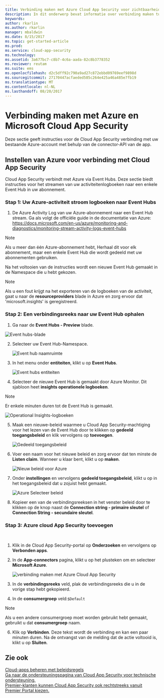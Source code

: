 ```yaml
---
title: Verbinding maken met Azure Cloud App Security voor zichtbaarheid en controle over gebruik | Microsoft Docs
description: In dit onderwerp bevat informatie over verbinding maken tussen Azure en Cloud App Security met de API-connector.
keywords: 
author: rkarlin
ms.author: rkarlin
manager: mbaldwin
ms.date: 8/15/2017
ms.topic: get-started-article
ms.prod: 
ms.service: cloud-app-security
ms.technology: 
ms.assetid: 3a677bc7-c8b7-4c6a-aada-82c8b3778352
ms.reviewer: reutam
ms.suite: ems
ms.openlocfilehash: d2c5dff92c790a9ad27c872ebbd09769eef9898d
ms.sourcegitcommit: 27170447acfaeded585c264e425a46a485e7fb19
ms.translationtype: MT
ms.contentlocale: nl-NL
ms.lasthandoff: 08/20/2017
---
```

# <a name="connect-azure-to-microsoft-cloud-app-security"></a>Verbinding maken met Azure en Microsoft Cloud App Security

Deze sectie geeft instructies voor de Cloud App Security verbinding met uw bestaande Azure-account met behulp van de connector-API van de app.  
  
## <a name="setting-up-azure-for-connection-to-cloud-app-security"></a>Instellen van Azure voor verbinding met Cloud App Security

Cloud App Security verbindt met Azure via Event Hubs. Deze sectie biedt instructies voor het streamen van uw activiteitenlogboeken naar een enkele Event Hub in uw abonnement. 

### <a name="step-1-stream-your-azure-activity-logs-to-event-hubs"></a>Stap 1: Uw Azure-activiteit stroom logboeken naar Event Hubs

1.  De Azure Activity Log van uw Azure-abonnement naar een Event Hub stream. Ga als volgt de officiële guide in de documentatie van Azure: https://docs.microsoft.com/en-us/azure/monitoring-and-diagnostics/monitoring-stream-activity-logs-event-hubs

 > [!NOTE]
 > Als u meer dan één Azure-abonnement hebt, Herhaal dit voor elk abonnement, maar een enkele Event Hub die wordt gedeeld met uw abonnementen gebruiken.

 Na het voltooien van de instructies wordt een nieuwe Event Hub gemaakt in de Namespace die u hebt gekozen.
 
 > [!NOTE]
 > Als u een fout krijgt na het exporteren van de logboeken van de activiteit, gaat u naar de **resourceproviders** blade in Azure en zorg ervoor dat 'microsoft.insights' is geregistreerd.

### <a name="step-2-get-a-connection-string-to-your-event-hub"></a>Stap 2: Een verbindingsreeks naar uw Event Hub ophalen

1.  Ga naar de **Event Hubs - Preview** blade.
  
   ![Event hubs-blade](media/azure-event-hubs.png "Azure event hubs")

2.  Selecteer uw Event Hub-Namespace.
  
    ![Event hub naamruimte](media/azure-namespace.png "Azure naamruimte")

3.  In het menu onder **entiteiten**, klikt u op **Event Hubs**. 
  
    ![Event hubs entiteiten](media/azure-event-hubs-entities.png "Azure event hub-entiteiten")

4.  Selecteer de nieuwe Event Hub is gemaakt door Azure Monitor. Dit sjabloon heet **insights operationele logboeken**.
  > [!NOTE]
  > Er enkele minuten duren tot de Event Hub is gemaakt.

   ![Operational Insights-logboeken](media/azure-insight-operational-logs.png "Azure inzicht operationele Logboeken")
  
  
5. Maak een nieuwe-beleid waarmee u Cloud App Security-machtiging voor het lezen van de Event Hub door te klikken op **gedeeld toegangsbeleid** en klik vervolgens op **toevoegen**.
  
    ![Gedeeld toegangsbeleid](media/azure-shared-access-policies.png "Azure gedeeld toegangsbeleid")

6.  Voer een naam voor het nieuwe beleid en zorg ervoor dat ten minste de **Listen claim**. Wanneer u klaar bent, klikt u op **maken**.
  
    ![Nieuw beleid voor Azure](media/azure-new-policy.png "Azure nieuw beleid maken")

7.  Onder **instellingen** en vervolgens **gedeeld toegangsbeleid**, klikt u op in het toegangsbeleid dat u zojuist hebt gemaakt.   
  
    ![Azure Selecteer beleid](media/azure-select-policy.png "Azure beleid selecteren")

8. Kopieer een van de verbindingsreeksen in het venster beleid door te klikken op de knop naast de **Connection string - primaire sleutel** of **Connection String - secundaire sleutel**.

### <a name="step-3-add-azure-to-cloud-app-security"></a>Stap 3: Azure cloud App Security toevoegen
 
1.  Klik in de Cloud App Security-portal op **Onderzoeken** en vervolgens op **Verbonden apps**.  
  
3.  In de **App-connectors** pagina, klikt u op het plusteken om en selecteer **Microsoft Azure**.  
  
     ![verbinding maken met Azure Cloud App Security](media/azure-connect-app.png "verbinding maken met Azure")  
  
4.  In de **verbindingsreeks** veld, plak de verbindingsreeks die u in de vorige stap hebt gekopieerd.  
  
5.  In de **consumergroep** veld:`$Default`
    
   >[!NOTE] 
   > Als u een andere consumergroep moet worden gebruikt hebt gemaakt, gebruikt u dat **consumergroep** naam.
  
6.  Klik op **Verbinden**.
     Deze tekst wordt de verbinding en kan een paar minuten duren. Na de ontvangst van de melding dat de actie voltooid is, klikt u op **Sluiten**.  
  
## <a name="see-also"></a>Zie ook  
[Cloud-apps beheren met beleidsregels](control-cloud-apps-with-policies.md)   
[Ga naar de ondersteuningspagina van Cloud App Security voor technische ondersteuning.](http://support.microsoft.com/oas/default.aspx?prid=16031)   
[Premier-klanten kunnen Cloud App Security ook rechtstreeks vanuit Premier Portal kiezen.](https://premier.microsoft.com/)  
  
  
